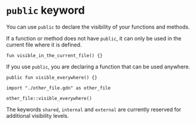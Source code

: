 # `public` keyword

You can use `public` to declare the visibility of your functions and
methods.

If a function or method does not have `public`, it can only be used in
the current file where it is defined.

```title:"Example 1"
fun visible_in_the_current_file() {}
```

If you use `public`, you are declaring a function that can be used
anywhere.

```title:"File: other_file.gdn"
public fun visible_everywhere() {}
```

```title:"Example 2"
import "./other_file.gdn" as other_file

other_file::visible_everywhere()
```

The keywords `shared`, `internal` and `external` are currently
reserved for additional visibility levels.
